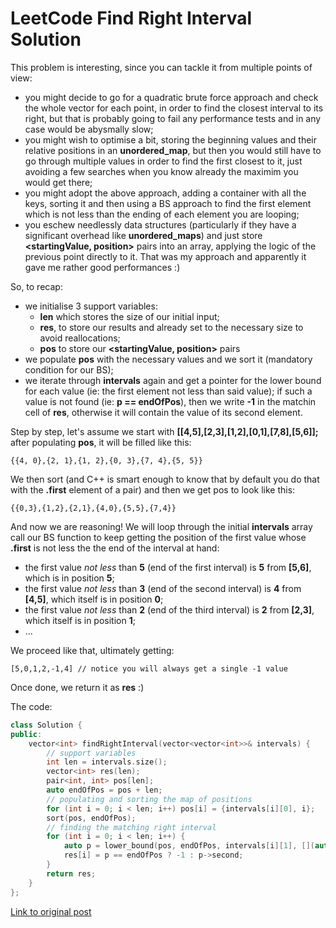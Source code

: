 # LeetCode Find Right Interval Solution 
This problem is interesting, since you can tackle it from multiple points of view:

* you might decide to go for a quadratic brute force approach and check the whole vector for each point, in order to find the closest interval to its right, but that is probably going to fail any performance tests and in any case would be abysmally slow;
* you might wish to optimise a bit, storing the beginning values and their relative positions in an **unordered_map**, but then you would still have to go through multiple values in order to find the first closest to it, just avoiding a few searches when you know already the maximim you would get there;
* you might adopt the above approach, adding a container with all the keys, sorting it and then using a BS approach to find the first element which is not less than the ending of each element you are looping;
* you eschew needlessly data structures (particularly if they have a significant overhead like **unordered_maps**) and just store **<startingValue, position>** pairs into an array, applying the logic of the previous point directly to it.
That was my approach and apparently it gave me rather good performances :)

So, to recap:

* we initialise 3 support variables:
    * **len** which stores the size of our initial input;
    * **res**, to store our results and already set to the necessary size to avoid reallocations;
    * **pos** to store our **<startingValue, position>** pairs
* we populate **pos** with the necessary values and we sort it (mandatory condition for our BS);
* we iterate through **intervals** again and get a pointer for the lower bound for each value (ie: the first element not less than said value);
if such a value is not found (ie: **p == endOfPos**), then we write **-1** in the matchin cell of **res**, otherwise it will contain the value of its second element.

Step by step, let's assume we start with **[[4,5],[2,3],[1,2],[0,1],[7,8],[5,6]];** after populating **pos**, it will be filled like this:
```
{{4, 0},{2, 1},{1, 2},{0, 3},{7, 4},{5, 5}}
```

We then sort (and C++ is smart enough to know that by default you do that with the **.first** element of a pair) and then we get pos to look like this:
```
{{0,3},{1,2},{2,1},{4,0},{5,5},{7,4}}
```
And now we are reasoning! We will loop through the initial **intervals** array call our BS function to keep getting the position of the first value whose **.first** is not less the the end of the interval at hand:

* the first value *not less* than **5** (end of the first interval) is **5** from **[5,6]**, which is in position **5**;
* the first value *not less* than **3** (end of the second interval) is **4** from **[4,5]**, which itself is in position **0**;
* the first value *not less* than **2** (end of the third interval) is **2** from **[2,3]**, which itself is in position **1**;
* ...

We proceed like that, ultimately getting:
```
[5,0,1,2,-1,4] // notice you will always get a single -1 value
```

Once done, we return it as **res** :)

The code:
```c++
class Solution {
public:
    vector<int> findRightInterval(vector<vector<int>>& intervals) {
        // support variables
        int len = intervals.size();
        vector<int> res(len);
        pair<int, int> pos[len];
        auto endOfPos = pos + len;
        // populating and sorting the map of positions
        for (int i = 0; i < len; i++) pos[i] = {intervals[i][0], i};
        sort(pos, endOfPos);
        // finding the matching right interval
        for (int i = 0; i < len; i++) {
            auto p = lower_bound(pos, endOfPos, intervals[i][1], [](auto it, int val){return it.first < val;});
            res[i] = p == endOfPos ? -1 : p->second;
        }
        return res;
    }
};
```

[Link to original post](https://leetcode.com/problems/find-right-interval/discuss/814382/C%2B%2B-Binary-Search-based-Solution-Explained-100-Time-~100-Space)